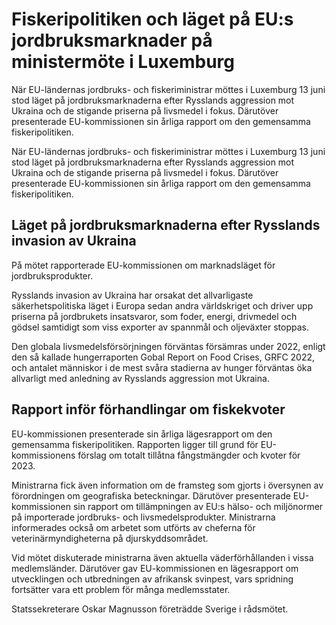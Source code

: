 # Fiskeripolitiken och läget på EU:s jordbruksmarknader på ministermöte i Luxemburg

När EU-ländernas jordbruks- och fiskeriministrar möttes i Luxemburg 13 juni stod läget på jordbruksmarknaderna efter Rysslands aggression mot Ukraina och de stigande priserna på livsmedel i fokus. Därutöver presenterade EU-kommissionen sin årliga rapport om den gemensamma fiskeripolitiken.

När EU-ländernas jordbruks- och fiskeriministrar möttes i Luxemburg 13 juni stod läget på jordbruksmarknaderna efter Rysslands aggression mot Ukraina och de stigande priserna på livsmedel i fokus. Därutöver presenterade EU-kommissionen sin årliga rapport om den gemensamma fiskeripolitiken.

## Läget på jordbruksmarknaderna efter Rysslands invasion av Ukraina

På mötet rapporterade EU-kommissionen om marknadsläget för jordbruksprodukter.

Rysslands invasion av Ukraina har orsakat det allvarligaste säkerhetspolitiska läget i Europa sedan andra världskriget och driver upp priserna på jordbrukets insatsvaror, som foder, energi, drivmedel och gödsel samtidigt som viss exporter av spannmål och oljeväxter stoppas.

Den globala livsmedelsförsörjningen förväntas försämras under 2022, enligt den så kallade hungerraporten Gobal Report on Food Crises, GRFC 2022, och antalet människor i de mest svåra stadierna av hunger förväntas öka allvarligt med anledning av Rysslands aggression mot Ukraina.

## Rapport inför förhandlingar om fiskekvoter

EU-kommissionen presenterade sin årliga lägesrapport om den gemensamma fiskeripolitiken. Rapporten ligger till grund för EU-kommissionens förslag om totalt tillåtna fångstmängder och kvoter för 2023.

Ministrarna fick även information om de framsteg som gjorts i översynen av förordningen om geografiska beteckningar. Därutöver presenterade EU-kommissionen sin rapport om tillämpningen av EU:s hälso- och miljönormer på importerade jordbruks- och livsmedelsprodukter. Ministrarna informerades också om arbetet som utförts av cheferna för veterinärmyndigheterna på djurskyddsområdet.

Vid mötet diskuterade ministrarna även aktuella väderförhållanden i vissa medlemsländer. Därutöver gav EU-kommissionen en lägesrapport om utvecklingen och utbredningen av afrikansk svinpest, vars spridning fortsätter vara ett problem för många medlemsstater.

Statssekreterare Oskar Magnusson företrädde Sverige i rådsmötet.
